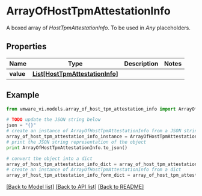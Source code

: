 # ArrayOfHostTpmAttestationInfo

A boxed array of *HostTpmAttestationInfo*. To be used in *Any* placeholders. 

## Properties
Name | Type | Description | Notes
------------ | ------------- | ------------- | -------------
**value** | [**List[HostTpmAttestationInfo]**](HostTpmAttestationInfo.md) |  | 

## Example

```python
from vmware_vi.models.array_of_host_tpm_attestation_info import ArrayOfHostTpmAttestationInfo

# TODO update the JSON string below
json = "{}"
# create an instance of ArrayOfHostTpmAttestationInfo from a JSON string
array_of_host_tpm_attestation_info_instance = ArrayOfHostTpmAttestationInfo.from_json(json)
# print the JSON string representation of the object
print ArrayOfHostTpmAttestationInfo.to_json()

# convert the object into a dict
array_of_host_tpm_attestation_info_dict = array_of_host_tpm_attestation_info_instance.to_dict()
# create an instance of ArrayOfHostTpmAttestationInfo from a dict
array_of_host_tpm_attestation_info_form_dict = array_of_host_tpm_attestation_info.from_dict(array_of_host_tpm_attestation_info_dict)
```
[[Back to Model list]](../README.md#documentation-for-models) [[Back to API list]](../README.md#documentation-for-api-endpoints) [[Back to README]](../README.md)


